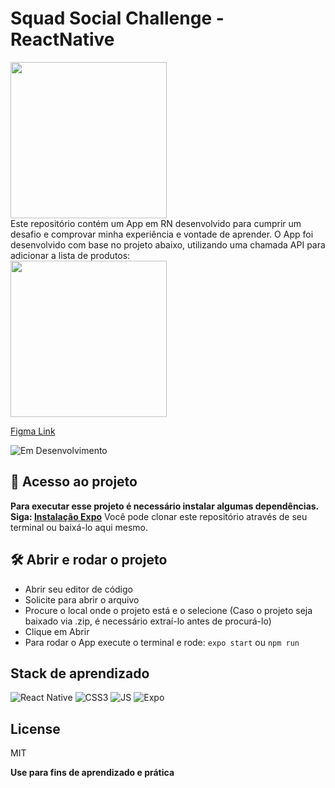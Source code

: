 # Squad Social Challenge - ReactNative 
<img src="./assets/media/app_running.gif" width="250">

<br>
Este repositório contém um App em RN desenvolvido para cumprir um desafio e comprovar minha experiência e vontade de aprender.
O App foi desenvolvido com base no projeto abaixo, utilizando uma chamada API para adicionar a lista de produtos:
<br>

<img src="https://user-images.githubusercontent.com/830261/191360935-874623d2-b6d0-4d4f-b1b2-1499d44b51ae.png" width="250">

[Figma Link](https://www.figma.com/proto/QNOgN6O9MHNlWdX6oAXy4T/Untitled?page-id=0%3A1&node-id=1%3A3&viewport=-57%2C395%2C0.78&scaling=scale-down)

![Em Desenvolvimento](http://img.shields.io/static/v1?label=STATUS&message=%20CONCLUIDO&color=GREEN&style=for-the-badge)

## 📁 Acesso ao projeto
**Para executar esse projeto é necessário instalar algumas dependências. Siga: [Instalação Expo](https://docs.expo.dev/get-started/installation/)**
Você pode clonar este repositório através de seu terminal ou baixá-lo aqui mesmo.

## 🛠️ Abrir e rodar o projeto
- Abrir seu editor de código
- Solicite para abrir o arquivo 
- Procure o local onde o projeto está e o selecione (Caso o projeto seja baixado via .zip, é necessário extraí-lo antes de procurá-lo)
- Clique em Abrir
- Para rodar o App execute o terminal e rode:
`expo start` ou `npm run`

## Stack de aprendizado
![React Native](https://img.shields.io/badge/react_native-%2320232a.svg?style=for-the-badge&logo=react&logoColor=%2361DAFB) ![CSS3](https://img.shields.io/badge/CSS3-1572B6?style=for-the-badge&logo=css3&logoColor=white) ![JS](https://img.shields.io/badge/JavaScript-323330?style=for-the-badge&logo=javascript&logoColor=F7DF1E) ![Expo](https://img.shields.io/badge/expo-1C1E24?style=for-the-badge&logo=expo&logoColor=#D04A37)

## License

MIT

**Use para fins de aprendizado e prática**
